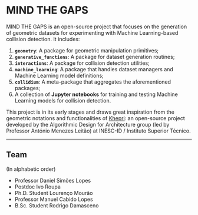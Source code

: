 # MIND THE GAPS

MIND THE GAPS is an open-source project that focuses on the generation of geometric datasets for experimenting with Machine Learning-based collision detection. It includes:

1. **`geometry`**: A package for geometric manipulation primitives;
2. **`generative_functions`**: A package for dataset generation routines;
3. **`interactions`**: A package for collision detection utilities;
4. **`machine_learning`**: A package that handles dataset managers and Machine Learning model definitions;
5. **`collidium`**: A meta-package that aggregates the aforementioned packages;
6. A collection of **Jupyter notebooks** for training and testing Machine Learning models for collision detection.

This project is in its early stages and draws great inspiration from the geometric notations and functionalities of [Khepri](https://algorithmicdesign.github.io/tools/khepri.html): an open-source project developed by the Algorithmic Design for Architecture group (led by Professor António Menezes Leitão) at INESC-ID / Instituto Superior Técnico.

---

## Team
(In alphabetic order)

- Professor Daniel Simões Lopes
- Postdoc Ivo Roupa
- Ph.D. Student Lourenço Mourão
- Professor Manuel Cabido Lopes
- B.Sc. Student Rodrigo Damasceno

